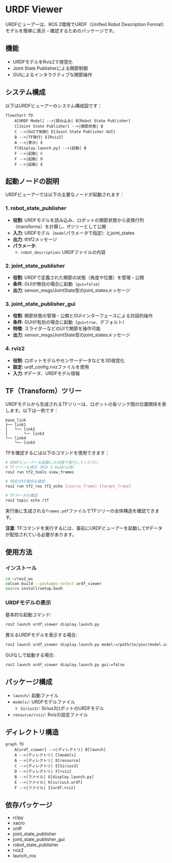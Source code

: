 # URDF Viewer

URDFビューアーは、ROS 2環境でURDF（Unified Robot Description Format）モデルを簡単に表示・確認するためのパッケージです。

## 機能

- URDFモデルをRviz2で視覚化
- Joint State Publisherによる関節制御
- GUIによるインタラクティブな関節操作

## システム構成

以下はURDFビューアーのシステム構成図です：

```mermaid
flowchart TD
    A[URDF Model] -->|読み込み| B[Robot State Publisher]
    C[Joint State Publisher] -->|関節状態| B
    C -->|GUIで制御| D[Joint State Publisher GUI]
    B -->|TF発行| E[Rviz2]
    A -->|表示| E
    F[display.launch.py] -->|起動| B
    F -->|起動| C
    F -->|起動| D
    F -->|起動| E
```

## 起動ノードの説明

URDFビューアーでは以下の主要なノードが起動されます：

### 1. robot_state_publisher
- **役割**: URDFモデルを読み込み、ロボットの関節状態から変換行列（transforms）を計算し、tfツリーとして公開
- **入力**: URDFモデル（`model`パラメータで指定）とjoint_states
- **出力**: tf/tf2メッセージ
- **パラメータ**: 
  - `robot_description`: URDFファイルの内容

### 2. joint_state_publisher
- **役割**: URDFで定義された関節の状態（角度や位置）を管理・公開
- **条件**: GUIが無効の場合に起動（`gui=false`）
- **出力**: sensor_msgs/JointState型のjoint_statesメッセージ

### 3. joint_state_publisher_gui
- **役割**: 関節状態の管理・公開とGUIインターフェースによる対話的操作
- **条件**: GUIが有効の場合に起動（`gui=true`、デフォルト）
- **特徴**: スライダーなどのUIで関節を操作可能
- **出力**: sensor_msgs/JointState型のjoint_statesメッセージ

### 4. rviz2
- **役割**: ロボットモデルやセンサーデータなどを3D視覚化
- **設定**: urdf_config.rvizファイルを使用
- **入力**: tfデータ、URDFモデル情報

## TF（Transform）ツリー

URDFモデルから生成されるTFツリーは、ロボットの各リンク間の位置関係を表します。以下は一例です：

```
base_link
├── link1
│   └── link2
│       └── link3
└── link4
    └── link5
```

TFを確認するには以下のコマンドを使用できます：

```bash
# URDFビューアーを起動した状態で実行してください
# TFツリーを表示（ROS 2 Humble用）
ros2 run tf2_tools view_frames

# 特定のTF関係を確認
ros2 run tf2_ros tf2_echo [source_frame] [target_frame]

# TFデータを確認
ros2 topic echo /tf
```

実行後に生成される`frames.pdf`ファイルでTFツリーの全体構造を確認できます。

**注意**: TFコマンドを実行するには、事前にURDFビューアーを起動してtfデータが配信されている必要があります。

## 使用方法

### インストール

```bash
cd ~/ros2_ws
colcon build --packages-select urdf_viewer
source install/setup.bash
```

### URDFモデルの表示

基本的な起動コマンド:

```bash
ros2 launch urdf_viewer display.launch.py
```

異なるURDFモデルを表示する場合:

```bash
ros2 launch urdf_viewer display.launch.py model:=/path/to/your/model.urdf
```

GUIなしで起動する場合:

```bash
ros2 launch urdf_viewer display.launch.py gui:=false
```

## パッケージ構成

- `launch/`: 起動ファイル
- `models/`: URDFモデルファイル
  - `Sirius3/`: Sirius3ロボットのURDFモデル
- `resource/rviz/`: Rvizの設定ファイル

## ディレクトリ構造

```mermaid
graph TD
    A[urdf_viewer] -->|ディレクトリ| B[launch]
    A -->|ディレクトリ| C[models]
    A -->|ディレクトリ| D[resource]
    C -->|ディレクトリ| E[Sirius3]
    D -->|ディレクトリ| F[rviz]
    B -->|ファイル| G[display.launch.py]
    E -->|ファイル| H[sirius3.urdf]
    F -->|ファイル| I[urdf.rviz]
```

## 依存パッケージ

- rclpy
- xacro
- urdf
- joint_state_publisher
- joint_state_publisher_gui
- robot_state_publisher
- rviz2
- launch_ros